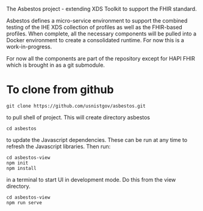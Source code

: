 The Asbestos project - extending XDS Toolkit to support the FHIR standard.

Asbestos defines a micro-service environment to support the combined testing of the IHE XDS collection of 
profiles as well as the FHIR-based profiles. When complete, all the necessary components will be pulled into a Docker
environment to create a consolidated runtime. For now this is a work-in-progress.

For now all the components are part of the repository except for HAPI FHIR which is brought in
as a git submodule.

# To clone from github

    git clone https://github.com/usnistgov/asbestos.git 

to pull shell of project. This will create directory asbestos

    cd asbestos
    
to update the Javascript dependencies. These can be run at any time to refresh the Javascript libraries. Then run:

    cd asbestos-view
    npm init
    npm install
    
in a terminal to start UI in development mode. Do this from the view directory.

    cd asbestos-view
    npm run serve

